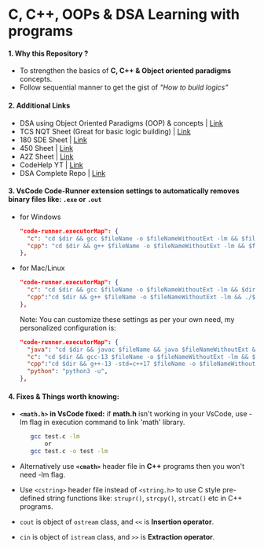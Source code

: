 # C, C++, OOPs & DSA Learning with programs

#### 1. Why this Repository ?

- To strengthen the basics of **C, C++ & Object oriented paradigms** concepts.
- Follow sequential manner to get the gist of *"How to build logics"*

#### 2. Additional Links

- DSA using Object Oriented Paradigms (OOP) & concepts | [Link](https://github.com/princebansal7/DSA-Sheets-Code/tree/main/DSA-Object-Oriented-Style)
- TCS NQT Sheet (Great for basic logic building) | [Link](https://github.com/princebansal7/DSA-Sheets-Code/tree/main/TCS-NQT-Sheet)
- 180 SDE Sheet | [Link](https://github.com/princebansal7/DSA-Sheets-Code/tree/main/180-SDE-Sheet)
- 450 Sheet | [Link](https://github.com/princebansal7/DSA-Sheets-Code/tree/main/450-DSA-Sheet)
- A2Z Sheet | [Link](https://github.com/princebansal7/DSA-Sheets-Code/tree/main/A2Z-Sheet)
- CodeHelp YT | [Link](https://github.com/princebansal7/DSA-Sheets-Code/tree/main/Codehelp-Youtube)
- DSA Complete Repo | [Link](https://github.com/princebansal7/DSA-Sheets-Code)

#### 3. VsCode **Code-Runner** extension settings to automatically removes binary files like: `.exe` or `.out`

  - for Windows

    ```JSON
    "code-runner.executorMap": {
      "c": "cd $dir && gcc $fileName -o $fileNameWithoutExt -lm && $fileNameWithoutExt.exe && del $fileNameWithoutExt.exe",
      "cpp": "cd $dir && g++ $fileName -o $fileNameWithoutExt -lm && $fileNameWithoutExt.exe && del $fileNameWithoutExt.exe"
    },
    ```
  - for Mac/Linux
   
    ```JSON
    "code-runner.executorMap": {
      "c": "cd $dir && gcc $fileName -o $fileNameWithoutExt -lm && $dir$fileNameWithoutExt && rm $dir$fileNameWithoutExt",
      "cpp":"cd $dir && g++ $fileName -o $fileNameWithoutExt -lm && ./$fileNameWithoutExt && rm ./$fileNameWithoutExt",
    },
    ```
    Note: You can customize these settings as per your own need, my personalized configuration is:
    
    ```JSON
    "code-runner.executorMap": {
      "java": "cd $dir && javac $fileName && java $fileNameWithoutExt && rm $fileNameWithoutExt.class",
      "c": "cd $dir && gcc-13 $fileName -o $fileNameWithoutExt -lm && $dir$fileNameWithoutExt && rm $dir$fileNameWithoutExt",
      "cpp":"cd $dir && g++-13 -std=c++17 $fileName -o $fileNameWithoutExt -lm && ./$fileNameWithoutExt && rm ./$fileNameWithoutExt",
      "python": "python3 -u",
    },
    ```

#### 4. **Fixes & Things worth knowing:** 

- **`<math.h>` in VsCode fixed:** if **math.h** isn't working in your VsCode, use -lm flag in execution command to link 'math' library.
    
     ```bash
        gcc test.c -lm
            or
        gcc test.c -o test -lm
     ```
- Alternatively use **`<cmath>`** header file in **C++** programs then you won't need -lm flag.
- Use `<cstring>` header file instead of `<string.h>` to use C style pre-defined string functions like: `strupr()`, `strcpy()`, `strcat()` etc in C++ programs.
- `cout` is object of `ostream` class, and `<<` is **Insertion operator**.
- `cin` is object of `istream` class, and `>>` is **Extraction operator**.